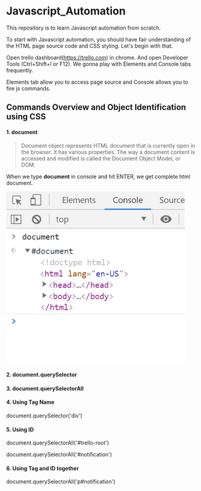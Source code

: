 # Javascript_Automation
This repository is to learn Javascript automation from scratch.

To start with Javascript automation, you should have fair understanding of the HTML page source code and CSS styling. Let's begin with that.

Open trello dashboard(https://trello.com) in chrome. And open Developer Tools (Ctrl+Shift+I or F12). We gonna play with Elements and Console tabs frequently.

Elements tab allow you to access page source and Console allows you to fire js commands.


## Commands Overview and Object Identification using CSS

#### 1. document

> Document object represents HTML document that is currently open in the browser. It has various properties. The way a document content is accessed and modified is called the Document Object Model, or DOM.

When we type **document** in console and hit ENTER, we get complete html document.

![document](images/document.png)


#### 2. document.querySelector

#### 3. document.querySelectorAll

#### 4. Using Tag Name
document.querySelector('div')

#### 5. Using ID
document.querySelectorAll('#trello-root')


document.querySelectorAll('#notification')



#### 6. Using Tag and ID together
document.querySelectorAll('p#notification')
